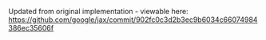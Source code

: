 Updated from original implementation - viewable here: https://github.com/google/jax/commit/902fc0c3d2b3ec9b6034c66074984386ec35606f
